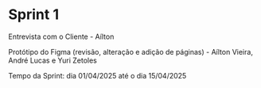 # Sprint 1

Entrevista com o Cliente - Aílton

Protótipo do Figma (revisão, alteração e adição de páginas) - Aílton Vieira, André Lucas e Yuri Zetoles


Tempo da Sprint: dia 01/04/2025 até o dia 15/04/2025